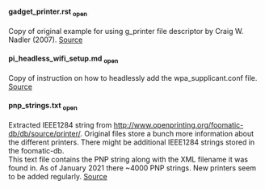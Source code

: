 ####  gadget_printer.rst [<sub>open</sub>](gadget_printer.rst)
Copy of original example for using g_printer file descriptor by Craig W. Nadler (2007). [Source](https://www.kernel.org/doc/Documentation/usb/gadget_printer.rst)

####  pi_headless_wifi_setup.md [<sub>open</sub>](pi_headless_wifi_setup.md)
Copy of instruction on how to headlessly add the wpa_supplicant.conf file. [Source](https://github.com/raspberrypi/documentation/blob/master/configuration/wireless/headless.md)

####  pnp_strings.txt [<sub>open</sub>](pnp_strings.txt)
Extracted IEEE1284 string from http://www.openprinting.org/foomatic-db/db/source/printer/. Original files store a bunch more information about the different
printers. There might be additional IEEE1284 strings stored in the foomatic-db.  
This text file contains the PNP string along with the XML filename it was found in. As of January 2021 there ~4000 PNP strings.
New printers seem to be added regularly. [Source](http://www.openprinting.org/foomatic-db/db/source/printer/)
